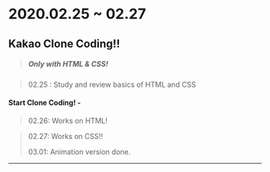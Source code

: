 # 2020.02.25 ~ 02.27

## Kakao Clone Coding!!

> ##### Only with HTML & CSS!

> 02.25 : Study and review basics of HTML and CSS

#### Start Clone Coding! - 

> 02.26: Works on HTML!

> 02.27: Works on CSS!!
>
> 03.01: Animation version done.

---


